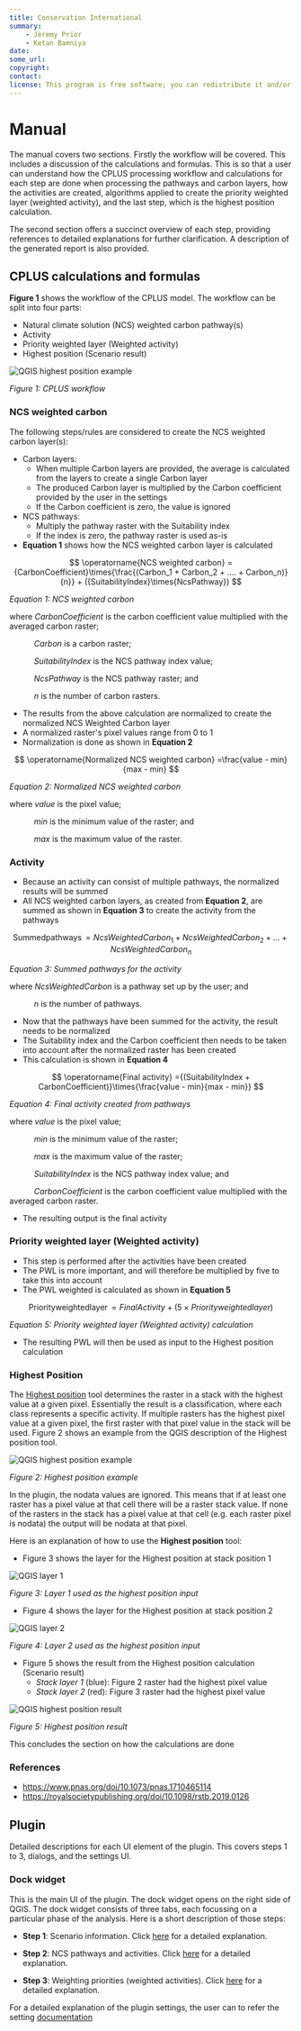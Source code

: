 ```yaml
---
title: Conservation International
summary:
    - Jeremy Prior
    - Ketan Bamniya
date:
some_url:
copyright:
contact:
license: This program is free software; you can redistribute it and/or modify it under the terms of the GNU Affero General Public License as published by the Free Software Foundation; either version 3 of the License, or (at your option) any later version.
---
```


# Manual

The manual covers two sections. Firstly the workflow will be covered. This includes a discussion of the calculations
and formulas. This is so that a user can understand how the CPLUS processing workflow and calculations for each step are
done when processing the pathways and carbon layers, how the activities are created, algorithms applied to
create the priority weighted layer (weighted activity), and the last step, which is the highest position calculation.

The second section offers a succinct overview of each step, providing references to detailed explanations for further clarification. A description of the generated report is also provided.

## CPLUS calculations and formulas

**Figure 1** shows the workflow of the CPLUS model. The workflow can be split into four parts:

- Natural climate solution (NCS) weighted carbon pathway(s)
- Activity
- Priority weighted layer (Weighted activity)
- Highest position (Scenario result)

![QGIS highest position example](img/cplus-workflow.png)

*Figure 1: CPLUS workflow*

### NCS weighted carbon

The following steps/rules are considered to create the NCS weighted carbon layer(s):

- Carbon layers:
    - When multiple Carbon layers are provided, the average is calculated from the layers to create a single Carbon layer
    - The produced Carbon layer is multiplied by the Carbon coefficient provided by the user in the settings
    - If the Carbon coefficient is zero, the value is ignored
- NCS pathways:
    - Multiply the pathway raster with the Suitability index
    - If the index is zero, the pathway raster is used as-is
- **Equation 1** shows how the NCS weighted carbon layer is calculated

$$
\operatorname{NCS weighted carbon} ={CarbonCoefficient}\times{\frac{(Carbon_1 + Carbon_2 + .... + Carbon_n)}{n}} + ({SuitabilityIndex}\times{NcsPathway})
$$

*Equation 1: NCS weighted carbon* 

where *CarbonCoefficient* is the carbon coefficient value multiplied with the averaged carbon raster;

&emsp;&emsp;&nbsp;&nbsp;&nbsp; *Carbon* is a carbon raster;

&emsp;&emsp;&nbsp;&nbsp;&nbsp; *SuitabilityIndex* is the NCS pathway index value;

&emsp;&emsp;&nbsp;&nbsp;&nbsp; *NcsPathway* is the NCS pathway raster; and

&emsp;&emsp;&nbsp;&nbsp;&nbsp; *n* is the number of carbon rasters.

- The results from the above calculation are normalized to create the normalized NCS Weighted Carbon layer
- A normalized raster's pixel values range from 0 to 1
- Normalization is done as shown in **Equation 2**

$$
\operatorname{Normalized NCS weighted carbon} =\frac{value - min}{max - min}
$$

*Equation 2: Normalized NCS weighted carbon*

where *value* is the pixel value;

&emsp;&emsp;&nbsp;&nbsp;&nbsp; *min* is the minimum value of the raster; and

&emsp;&emsp;&nbsp;&nbsp;&nbsp; *max* is the maximum value of the raster.

### Activity

- Because an activity can consist of multiple pathways, the normalized results will be summed
- All NCS weighted carbon layers, as created from **Equation 2**, are summed as shown in **Equation 3** to
create the activity from the pathways

$$
\operatorname{Summed pathways} = NcsWeightedCarbon_1 + NcsWeightedCarbon_2 + ... + NcsWeightedCarbon_n
$$

*Equation 3: Summed pathways for the activity*

where *NcsWeightedCarbon* is a pathway set up by the user; and

&emsp;&emsp;&nbsp;&nbsp;&nbsp; *n* is the number of pathways.

- Now that the pathways have been summed for the activity, the result needs to be normalized
- The Suitability index and the Carbon coefficient then needs to be taken into account after the normalized raster
has been created
- This calculation is shown in **Equation 4**

$$
\operatorname{Final activity} ={(SuitabilityIndex + CarbonCoefficient)}\times{\frac{value - min}{max - min}}
$$

*Equation 4: Final activity created from pathways*

where *value* is the pixel value;

&emsp;&emsp;&nbsp;&nbsp;&nbsp; *min* is the minimum value of the raster;

&emsp;&emsp;&nbsp;&nbsp;&nbsp; *max* is the maximum value of the raster;

&emsp;&emsp;&nbsp;&nbsp;&nbsp; *SuitabilityIndex* is the NCS pathway index value; and

&emsp;&emsp;&nbsp;&nbsp;&nbsp; *CarbonCoefficient* is the carbon coefficient value multiplied with the averaged carbon raster.

- The resulting output is the final activity

### Priority weighted layer (Weighted activity)

- This step is performed after the activities have been created
- The PWL is more important, and will therefore be multiplied by five to take this into account
- The PWL weighted is calculated as shown in **Equation 5**

$$
\operatorname{Priority weighted layer} ={FinalActivity} + ({5}\times{Priority weighted layer})
$$

*Equation 5: Priority weighted layer (Weighted activity) calculation*

- The resulting PWL will then be used as input to the Highest position calculation

### Highest Position

The <a href="https://docs.qgis.org/3.28/en/docs/user_manual/processing_algs/qgis/rasteranalysis.html#qgishighestpositioninrasterstack">Highest position</a>
tool determines the raster in a stack with the highest value at a given pixel. Essentially the result
is a classification, where each class represents a specific activity. If multiple rasters has the highest
pixel value at a given pixel, the first raster with that pixel value in the stack will be used.
Figure 2 shows an example from the QGIS description of the Highest position tool.

![QGIS highest position example](img/qgis-highest-position-example.png)

*Figure 2: Highest position example*

In the plugin, the nodata values are ignored. This means that if at least one raster has a pixel value
at that cell there will be a raster stack value. If none of the rasters in the stack has a pixel value
at that cell (e.g. each raster pixel is nodata) the output will be nodata at that pixel.

Here is an explanation of how to use the **Highest position** tool:

- Figure 3 shows the layer for the Highest position at stack position 1

![QGIS layer 1](img/qgis-hp-stack-layer-1.png)

*Figure 3: Layer 1 used as the highest position input*

- Figure 4 shows the layer for the Highest position at stack position 2

![QGIS layer 2](img/qgis-hp-stack-layer-2.png)

*Figure 4: Layer 2 used as the highest position input*

- Figure 5 shows the result from the Highest position calculation (Scenario result)
    - *Stack layer 1* (blue): Figure 2 raster had the highest pixel value
    - *Stack layer 2* (red): Figure 3 raster had the highest pixel value

![QGIS highest position result](img/qgis-hp-result.png)

*Figure 5: Highest position result*

This concludes the section on how the calculations are done 

### References

- https://www.pnas.org/doi/10.1073/pnas.1710465114
- https://royalsocietypublishing.org/doi/10.1098/rstb.2019.0126

## Plugin

Detailed descriptions for each UI element of the plugin. This covers steps 1 to 3, dialogs,
and the settings UI.

### Dock widget

This is the main UI of the plugin. The dock widget opens on the right side of QGIS.
The dock widget consists of three tabs, each focussing on a particular phase of the analysis.
Here is a short description of those steps:

- **Step 1**: Scenario information. Click [here](step-1.md) for a detailed explanation.

- **Step 2**: NCS pathways and activities. Click [here](step-2.md) for a detailed explanation.

- **Step 3**: Weighting priorities (weighted activities). Click [here](step-3.md) for a detailed explanation.

For a detailed explanation of the plugin settings, the user can to refer the setting [documentation](settings.md)
